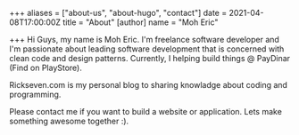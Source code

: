 +++
aliases = ["about-us", "about-hugo", "contact"]
date = 2021-04-08T17:00:00Z
title = "About"
[author]
name = "Moh Eric"

+++
Hi Guys, my name is Moh Eric. I'm freelance software developer and I'm passionate about leading software development that is concerned with clean code and design patterns. Currently, I helping build things @ PayDinar (Find on PlayStore).

Rickseven.com is my personal blog to sharing knowladge about coding and programming.

Please contact me if you want to build a website or application. Lets make something awesome together :).